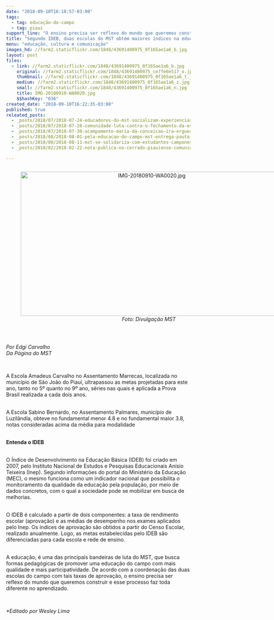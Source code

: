 ```yaml
---
date: "2018-09-10T16:18:57-03:00"
tags:
  - tag: educação-do-campo
  - tag: piaui
support_line: "O ensino precisa ser reflexo do mundo que queremos construir e esse processo faz toda diferente no aprendizado, explica a coordenação das escolas"
title: "Segundo IDEB, duas escolas do MST obtém maiores índices na educação básica"
menu: "educação, cultura e comunicação"
images_hd: //farm2.staticflickr.com/1848/43691400975_0f165ae1a6_b.jpg
layout: post
files:
  - link: //farm2.staticflickr.com/1848/43691400975_0f165ae1a6_b.jpg
    original: //farm2.staticflickr.com/1848/43691400975_ce7fe6e517_o.jpg
    thumbnail: //farm2.staticflickr.com/1848/43691400975_0f165ae1a6_t.jpg
    medium: //farm2.staticflickr.com/1848/43691400975_0f165ae1a6_z.jpg
    small: //farm2.staticflickr.com/1848/43691400975_0f165ae1a6_n.jpg
    title: IMG-20180910-WA0020.jpg
    $$hashKey: "036"
created_date: "2018-09-10T16:22:35-03:00"
published: true
releated_posts:
  - _posts/2018/07/2018-07-24-educadores-do-mst-socializam-experiencias-e-debatem-a-base-nacional-curricular.md
  - _posts/2018/07/2018-07-28-comunidade-luta-contra-o-fechamento-da-escola-construindo-caminho-em-santa-catarina.md
  - _posts/2018/07/2018-07-30-acampamento-maria-da-conceicao-ira-erguer-mais-uma-escola-do-campo-na-regional-metropolitana.md
  - _posts/2018/08/2018-08-01-pela-educacao-do-campo-mst-entrega-pauta-de-reivindicacao-em-sao-joaquim-de-bicas-mg.md
  - _posts/2018/08/2018-08-11-mst-se-solidariza-com-estudantes-camponeses-no-piaui.md
  - _posts/2018/02/2018-02-22-nota-publica-no-cerrado-piauiense-comunidades-sofrem-violencias-e-perdem-seus-territorios.md

---
```

<div style="text-align:center">
<figure class="image" style="display:inline-block"><img alt="IMG-20180910-WA0020.jpg" height="394" src="//farm2.staticflickr.com/1848/43691400975_0f165ae1a6_b.jpg" width="700" />
<figcaption><em>Foto: Divulga&ccedil;&atilde;o MST</em></figcaption>
</figure>
</div>

<p>&nbsp;</p>

<p><em>Por Edgi Carvalho<br />
Da P&aacute;gina do MST</em></p>

<p>&nbsp;</p>

<p>A Escola Amadeus Carvalho no Assentamento Marrecas, localizada no munic&iacute;pio de S&atilde;o Jo&atilde;o do Piau&iacute;, ultrapassou as metas projetadas para este ano, tanto no 5&ordm; quanto no 9&ordm; ano, s&eacute;ries nas quais &eacute; aplicada a Prova Brasil realizada a cada dois anos.&nbsp;</p>

<p><br />
A Escola Sabino Bernardo, no Assentamento Palmares, munic&iacute;pio de Luzil&acirc;ndia, obteve no fundamental menor 4.8 e no fundamental maior 3.8, notas consideradas acima da m&eacute;dia para modalidade</p>

<p><br />
<strong>Entenda o IDEB</strong></p>

<p><br />
O &Iacute;ndice de Desenvolvimento na Educa&ccedil;&atilde;o B&aacute;sica (IDEB) foi criado em 2007, pelo Instituto Nacional de Estudos e Pesquisas Educacionais An&iacute;sio Teixeira (Inep). Segundo informa&ccedil;&otilde;es do portal do Minist&eacute;rio da Educa&ccedil;&atilde;o (MEC), o mesmo funciona como um indicador nacional que possibilita o monitoramento da qualidade da educa&ccedil;&atilde;o pela popula&ccedil;&atilde;o, por meio de dados concretos, com o qual a sociedade pode se mobilizar em busca de melhorias.</p>

<p><br />
O IDEB&nbsp;&eacute; calculado a partir de dois componentes: a taxa de rendimento escolar (aprova&ccedil;&atilde;o) e as m&eacute;dias de desempenho nos exames aplicados pelo Inep. Os &iacute;ndices de aprova&ccedil;&atilde;o s&atilde;o obtidos a partir do Censo Escolar, realizado anualmente. Logo, as metas estabelecidas pelo IDEB&nbsp;s&atilde;o diferenciadas para cada escola e rede de ensino.</p>

<p><br />
A educa&ccedil;&atilde;o, &eacute; uma das principais bandeiras de luta do MST, que busca formas pedag&oacute;gicas de promover uma educa&ccedil;&atilde;o do campo com mais qualidade e mais participatividade. De acordo com a coordena&ccedil;&atilde;o das duas escolas do campo com tais taxas de aprova&ccedil;&atilde;o, o ensino precisa ser reflexo do mundo que queremos construir e esse processo faz toda diferente no aprendizado.</p>

<p>&nbsp;</p>

<p><em>*Editado por Wesley Lima</em></p>
